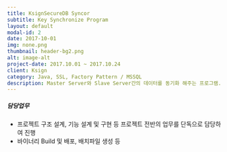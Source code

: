 ```yaml
---
title: KsignSecureDB Syncor 
subtitle: Key Synchronize Program
layout: default
modal-id: 2
date: 2017-10-01
img: none.png
thumbnail: header-bg2.png
alt: image-alt
project-date: 2017.10.01 ~ 2017.10.24
client: Ksign
category: Java, SSL, Factory Pattern / MSSQL
description: Master Server와 Slave Server간의 데이터를 동기화 해주는 프로그램. Windows 환경에서 MSSQL DBMS 데이터를 동기화 함
---
```

##### 담당업무
* 프로젝트 구조 설계, 기능 설계 및 구현 등 프로젝트 전반의 업무를 단독으로 담당하여 진행
* 바이너리 Build 및 배포, 배치파일 생성 등